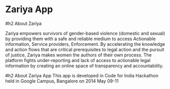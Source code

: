 Zariya App
================

#h2 About Zariya

Zariya empowers survivors of gender-based violence (domestic and sexual) by providing them with a safe and reliable medium to access Actionable information, Service providers, Enforcement. By accelerating the knowledge and action flows that are critical prerequisites to legal action and the pursuit of justice, Zariya makes women the authors of their own process. The platform fights under-reporting and lack of access to actionable legal information by creating an online space of transparency and accountability.


#h2 About Zariya App
This app is developed in Code for India Hackathon held in Google Campus, Bangalore on 2014 May 09-11



